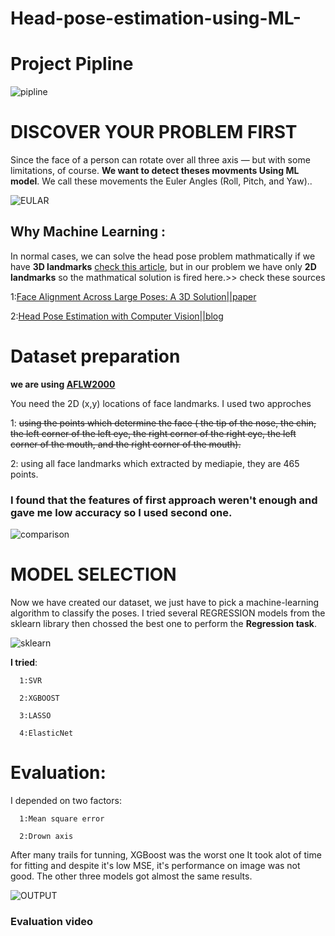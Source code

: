 # Head-pose-estimation-using-ML-
# Project Pipline 
![pipline](https://user-images.githubusercontent.com/84232181/221643685-e93bcfb6-e932-4f11-97cc-e954695a765b.png)


# **DISCOVER YOUR PROBLEM FIRST**

Since the face of a person can rotate over all three axis — but with some limitations, of course.  **We want to detect theses movments Using ML model**. We call these movements the Euler Angles (Roll, Pitch, and Yaw)..

![EULAR](https://user-images.githubusercontent.com/84232181/221378945-98cf5323-cb2c-42ea-9c60-e93c6c2a3f7d.png)

## Why Machine Learning :

In normal cases, we can solve the head pose problem mathmatically if we have **3D landmarks** [check this article](https://medium.com/analytics-vidhya/real-time-head-pose-estimation-with-opencv-and-dlib-e8dc10d62078), but in our problem we have only **2D landmarks** so the mathmatical solution is fired here.>>  check these sources

   1:[Face Alignment Across Large Poses: A 3D Solution||paper](https://arxiv.org/pdf/1511.07212.pdf)
            
   2:[Head Pose Estimation with Computer Vision||blog](https://indatalabs.com/blog/head-pose-estimation-with-cv)

# Dataset preparation
**we are using [AFLW2000](https://paperswithcode.com/dataset/aflw2000-3d)**

You need the 2D (x,y) locations of face landmarks. I used two approches 

1: ~~using the points which determine the face ( the tip of the nose, the chin, the left corner of the left eye, the right corner of the right eye, the left corner of the mouth, and the right corner of the mouth).~~

2: using all face landmarks which extracted by mediapie, they are 465 points.

### I found that the features of first approach weren't enough and gave me low accuracy so I used second one.

![comparison](https://user-images.githubusercontent.com/84232181/221646987-fc696c0f-23df-4593-bddb-084dfdd119bf.png)




            
# MODEL SELECTION
Now we have created our dataset, we just have to pick a machine-learning algorithm to classify the poses. I tried several REGRESSION models from the sklearn library then chossed the best one to perform the **Regression task**.

![sklearn](https://user-images.githubusercontent.com/84232181/221651417-4d388343-f9ac-4bb6-b63d-80483a73a862.png)

**I tried**:
   
      1:SVR 
         
      2:XGBOOST
      
      3:LASSO
      
      4:ElasticNet





# Evaluation:
I depended on two factors:

      1:Mean square error 
   
      2:Drown axis 
      
After many trails for tunning, XGBoost was the worst one It took alot of time for fitting and despite it's low MSE, it's performance on image was not good. The other three models got almost the same results.

![OUTPUT](https://user-images.githubusercontent.com/84232181/221685268-9ca097d9-8117-46a1-94d7-3d46a8d6acc8.png)




### Evaluation video 
